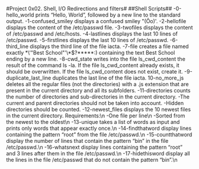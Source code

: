 #Project 0x02. Shell, I/O Redirections and filters#
##Shell Scripts##
-0-hello_world prints “Hello, World”, followed by a new line to the standard output.
-1-confused_smiley displays a confused smiley "(Ôo)'.
-2-hellofile displays the content of the /etc/passwd file.
-3-twofiles displays the content of /etc/passwd and /etc/hosts.
-4-lastlines displays the last 10 lines of /etc/passwd.
-5-firstlines displays the last 10 lines of /etc/passwd.
-6-third_line displays the third line of the file iacta.
-7-file creates a file named exactly \*\\'"Best School"\'\\*$\?\*\*\*\*\*:) containing the text Best School ending by a new line.
-8-cwd_state writes into the file ls_cwd_content the result of the command ls -la. If the file ls_cwd_content already exists, it should be overwritten. If the file ls_cwd_content does not exist, create it.
-9-duplicate_last_line duplicates the last line of the file iacta.
10-no_more_js deletes all the regular files (not the directories) with a .js extension that are present in the current directory and all its subfolders.
-11-directories counts the number of directories and sub-directories in the current directory.
	-The current and parent directories should not be taken into account.
	-Hidden directories should be counted.
-12-newest_files displays the 10 newest files in the current directory.
Requirements:\n
	-One file per line\n
	-Sorted from the newest to the oldest\n
-13-unique takes a list of words as input and prints only words that appear exactly once.\n
-14-findthatword display lines containing the pattern “root” from the file /etc/passwd.\n
-15-countthatword display the number of lines that contain the pattern “bin” in the file /etc/passwd.\n
-16-whatsnext display lines containing the pattern “root” and 3 lines after them in the file /etc/passwd.\n
-17-hidethisword display all the lines in the file /etc/passwd that do not contain the pattern “bin”.\n

